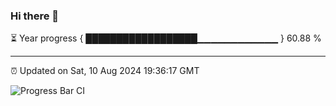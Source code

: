 ### Hi there 👋

⏳ Year progress { ██████████████████▁▁▁▁▁▁▁▁▁▁▁▁ } 60.88 %

---

⏰ Updated on Sat, 10 Aug 2024 19:36:17 GMT

![Progress Bar CI](https://github.com/IshwaranRudhara/GIT-ACTION/workflows/Progress%20Bar%20CI/badge.svg)
